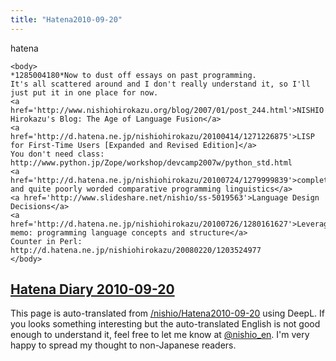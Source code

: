 ```yaml
---
title: "Hatena2010-09-20"
---
```


hatena

```
<body>
*1285004180*Now to dust off essays on past programming.
It's all scattered around and I don't really understand it, so I'll just put it in one place for now.
<a href='http://www.nishiohirokazu.org/blog/2007/01/post_244.html'>NISHIO Hirokazu's Blog: The Age of Language Fusion</a>
<a href='http://d.hatena.ne.jp/nishiohirokazu/20100414/1271226875'>LISP for First-Time Users [Expanded and Revised Edition]</a>
You don't need class: http://www.python.jp/Zope/workshop/devcamp2007w/python_std.html
<a href='http://d.hatena.ne.jp/nishiohirokazu/20100724/1279999839'>completely and quite poorly worded comparative programming linguistics</a>
<a href='http://www.slideshare.net/nishio/ss-5019563'>Language Design Decisions</a>
<a href='http://d.hatena.ne.jp/nishiohirokazu/20100726/1280161627'>Leverage memo: programming language concepts and structure</a>
Counter in Perl: http://d.hatena.ne.jp/nishiohirokazu/20080220/1203524977
</body>
```


[Hatena Diary 2010-09-20](https://nishiohirokazu.hatenadiary.org/archive/2010/09/20)
---
This page is auto-translated from [/nishio/Hatena2010-09-20](https://scrapbox.io/nishio/Hatena2010-09-20) using DeepL. If you looks something interesting but the auto-translated English is not good enough to understand it, feel free to let me know at [@nishio_en](https://twitter.com/nishio_en). I'm very happy to spread my thought to non-Japanese readers.